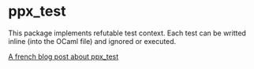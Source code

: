# ppx_test
This package implements refutable test context. Each test can be writted inline (into the OCaml file) and ignored or executed.

[A french blog post about ppx_test](https://github.com/xvw/xvw.github.io__archives/blob/master/raw/articles/ppx_test.md)
